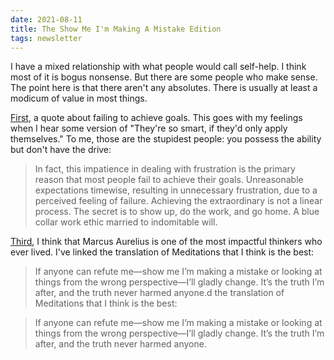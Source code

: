 ```yaml
---
date: 2021-08-11
title: The Show Me I'm Making A Mistake Edition
tags: newsletter
---
```



I have a mixed relationship with what people would call self-help. I think most of it is bogus nonsense. But there are some people who make sense. The point here is that there aren't any absolutes. There is usually at least a modicum of value in most things.

[First](https://bookshop.org/books/tools-of-titans-the-tactics-routines-and-habits-of-billionaires-icons-and-world-class-performers/9781328683786), a quote about failing to achieve goals. This goes with my feelings when I hear some version of "They're so smart, if they'd only apply themselves." To me, those are the stupidest people: you possess the ability but don't have the drive:

>In fact, this impatience in dealing with frustration is the primary reason that most people fail to achieve their goals. Unreasonable expectations timewise, resulting in unnecessary frustration, due to a perceived feeling of failure. Achieving the extraordinary is not a linear process. The secret is to show up, do the work, and go home. A blue collar work ethic married to indomitable will.


[Third](https://bookshop.org/books/meditations-a-new-translation-7be5ded9-87a9-4056-af72-d6c917125a29/9780812968255), I think that Marcus Aurelius is one of the most impactful thinkers who ever lived. I've linked the translation of Meditations that I think is the best:

>If anyone can refute me—show me I’m making a mistake or looking at things from the wrong perspective—I’ll gladly change. It’s the truth I’m after, and the truth never harmed anyone.d the translation of Meditations that I think is the best:

>If anyone can refute me—show me I’m making a mistake or looking at things from the wrong perspective—I’ll gladly change. It’s the truth I’m after, and the truth never harmed anyone.